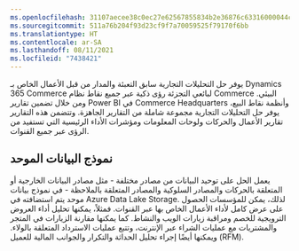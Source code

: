 ```yaml
---
ms.openlocfilehash: 31107aecee38c0ec27e62567855834b2e36876c63316000044c6acdbc81486b7
ms.sourcegitcommit: 511a76b204f93d23cf9f7a70059525f79170f6bb
ms.translationtype: HT
ms.contentlocale: ar-SA
ms.lasthandoff: 08/11/2021
ms.locfileid: "7438421"
---
```

يوفر حل التحليلات التجارية سابق التعبئة والمدار من قبل الأعمال الخاص بـ Dynamics 365 Commerce لبائعي التجزئة رؤى ذكية عبر جميع نقاط نظام Commerce البيئي. ومن خلال تضمين تقارير Power BI في Commerce Headquarters وأنظمة نقاط البيع، يوفر حل التحليلات التجارية مجموعة شاملة من التقارير الجاهزة‬. وتتضمن هذه التقارير تقارير الأعمال والحركات ولوحات المعلومات ومؤشرات الأداء الرئيسية التي تستفيد من الرؤى عبر جميع القنوات.

## <a name="unified-data-model"></a>نموذج البيانات الموحد

يعمل الحل على توحيد البيانات من مصادر مختلفة - مثل مصادر البيانات الخارجية أو المتعلقة بالحركات والمصادر السلوكية والمصادر المتعلقة بالملاحظة - في نموذج بيانات موحد يتم استضافته في Azure Data Lake Storage. لذلك، يمكن للمؤسسات الحصول على عرض كامل لأداء الأعمال الخاص بها عبر القنوات. فمثلاً، يمكنها تحليل أداء العروض الترويجية للخصم ومراقبة زيارات الويب والنشاط. كما يمكنها مقارنة الزيارات في المتجر والمشتريات مع عمليات الشراء عبر الإنترنت، وتتبع عمليات الاسترداد المتعلقة بالولاء. ويمكنها أيضًا إجراء تحليل الحداثة والتكرار والجوانب المالية للعميل (RFM)‬.

